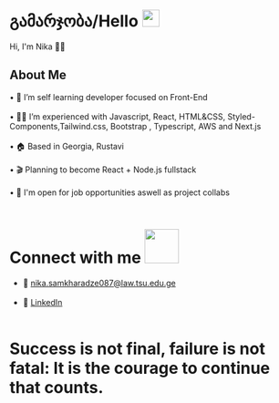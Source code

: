# გამარჯობა/Hello  <img src="https://raw.githubusercontent.com/MartinHeinz/MartinHeinz/master/wave.gif" width="30" height="30">


Hi, I'm Nika 👨‍💻

## About Me  

• 📖 I’m self learning developer focused on Front-End <br><br>
• 👨‍💻 I’m experienced with Javascript, React, HTML&CSS, Styled-Components,Tailwind.css, Bootstrap , Typescript, AWS  and  Next.js <br><br>
• 🏠 Based in Georgia, Rustavi <br><br>
• 🎬 Planning to become React + Node.js fullstack <br><br>
• 💬 I'm open for job opportunities aswell as project collabs <br><br>

# Connect with me <img src="https://raw.githubusercontent.com/ShahriarShafin/ShahriarShafin/main/Assets/handshake.gif" width="60" height="60">
 
- 📧 nika.samkharadze087@law.tsu.edu.ge <br> <br>
- 🔗 <a href="https://linkedin.com/in/samkharadzenika/" target="_blank">LinkedIn</a> <br><br>

# Success is not final, failure is not fatal: It is the courage to continue that counts.
